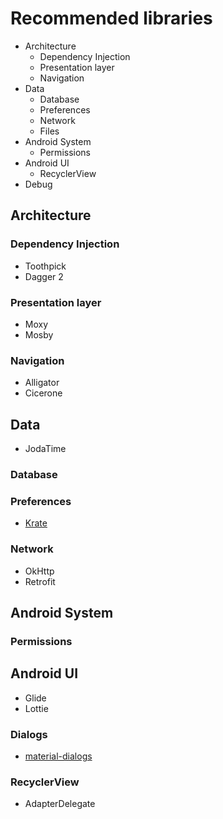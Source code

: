 # Recommended libraries

- Architecture
  - Dependency Injection
  - Presentation layer
  - Navigation
- Data
  - Database
  - Preferences
  - Network
  - Files
- Android System
  - Permissions
- Android UI
  - RecyclerView
- Debug

## Architecture

### Dependency Injection

- Toothpick
- Dagger 2

### Presentation layer
- Moxy
- Mosby

### Navigation

- Alligator
- Cicerone

## Data

- JodaTime

### Database

### Preferences

- [Krate](https://github.com/AutSoft/Krate)

### Network

- OkHttp
- Retrofit

## Android System

### Permissions

## Android UI

- Glide
- Lottie

### Dialogs

- [material-dialogs](https://github.com/afollestad/material-dialogs)

### RecyclerView
- AdapterDelegate
